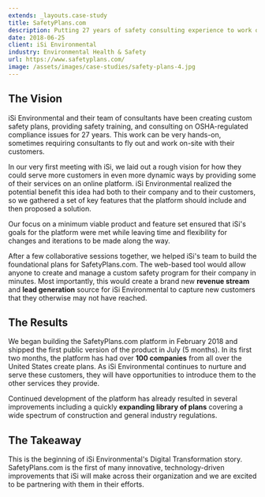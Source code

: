 ```yaml
---
extends: _layouts.case-study
title: SafetyPlans.com
description: Putting 27 years of safety consulting experience to work online, through an always-on web platform.
date: 2018-06-25
client: iSi Environmental
industry: Environmental Health & Safety
url: https://www.safetyplans.com/
image: /assets/images/case-studies/safety-plans-4.jpg
---
```


## The Vision

iSi Environmental and their team of consultants have been creating custom safety plans, providing safety training, and consulting on OSHA-regulated compliance issues for 27 years. This work can be very hands-on, sometimes requiring consultants to fly out and work on-site with their customers.

In our very first meeting with iSi, we laid out a rough vision for how they could serve more customers in even more dynamic ways by providing some of their services on an online platform. iSi Environmental realized the potential benefit this idea had both to their company and to their customers, so we gathered a set of key features that the platform should include and then proposed a solution.

Our focus on a minimum viable product and feature set ensured that iSi's goals for the platform were met while leaving time and flexibility for changes and iterations to be made along the way.

After a few collaborative sessions together, we helped iSi's team to build the foundational plans for SafetyPlans.com. The web-based tool would allow anyone to create and manage a custom safety program for their company in minutes. Most importantly, this would create a brand new **revenue stream** and **lead generation** source for iSi Environmental to capture new customers that they otherwise may not have reached.

## The Results

We began building the SafetyPlans.com platform in February 2018 and shipped the first public version of the product in July (5 months). In its first two months, the platform has had over **100 companies** from all over the United States create plans. As iSi Environmental continues to nurture and serve these customers, they will have opportunities to introduce them to the other services they provide.

Continued development of the platform has already resulted in several improvements including a quickly **expanding library of plans** covering a wide spectrum of construction and general industry regulations.

## The Takeaway

This is the beginning of iSi Environmental's Digital Transformation story. SafetyPlans.com is the first of many innovative, technology-driven improvements that iSi will make across their organization and we are excited to be partnering with them in their efforts.
